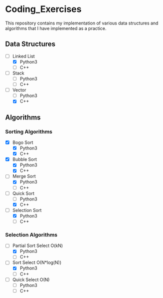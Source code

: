 # Coding_Exercises
This repository contains my implementation of various data structures and algorithms that I have implemented as a practice.

## Data Structures
- [ ] Linked List
   - [x] Python3
   - [ ] C++
- [ ] Stack
   - [ ] Python3
   - [ ] C++
- [ ] Vector
   - [ ] Python3
   - [x] C++

## Algorithms
### Sorting Algorithms
- [x] Bogo Sort
   - [x] Python3
   - [x] C++
- [x] Bubble Sort
   - [x] Python3
   - [x] C++
- [ ] Merge Sort
   - [x] Python3
   - [ ] C++
- [ ] Quick Sort
   - [ ] Python3
   - [x] C++
- [ ] Selection Sort
   - [x] Python3
   - [ ] C++

### Selection Algorithms
- [ ] Partial Sort Select O(kN)
   - [x] Python3
   - [ ] C++

- [ ] Sort Select O(N*log(N))
   - [x] Python3
   - [ ] C++

- [ ] Quick Select O(N)
   - [ ] Python3
   - [ ] C++   